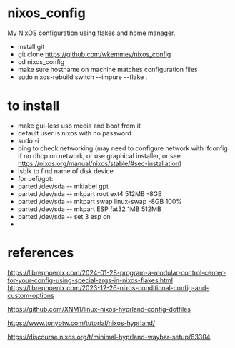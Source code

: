 # nixos_config
My NixOS configuration using flakes and home manager.

- install git
- git clone https://github.com/wkemmey/nixos_config
- cd nixos_config
- make sure hostname on machine matches configuration files
- sudo nixos-rebuild switch --impure --flake .


# to install

- make gui-less usb media and boot from it
- default user is nixos with no password
- sudo -i
- ping to check networking (may need to configure network with ifconfig if no dhcp on network, or use graphical installer, or see https://nixos.org/manual/nixos/stable/#sec-installation)
- lsblk to find name of disk device
- for uefi/gpt:
- parted /dev/sda -- mklabel gpt
- parted /dev/sda -- mkpart root ext4 512MB -8GB
- parted /dev/sda -- mkpart swap linux-swap -8GB 100%
- parted /dev/sda -- mkpart ESP fat32 1MB 512MB
- parted /dev/sda -- set 3 esp on
- 

# references
  https://librephoenix.com/2024-01-28-program-a-modular-control-center-for-your-config-using-special-args-in-nixos-flakes.html
  https://librephoenix.com/2023-12-26-nixos-conditional-config-and-custom-options


  https://github.com/XNM1/linux-nixos-hyprland-config-dotfiles

  https://www.tonybtw.com/tutorial/nixos-hyprland/

  https://discourse.nixos.org/t/minimal-hyprland-waybar-setup/63304
